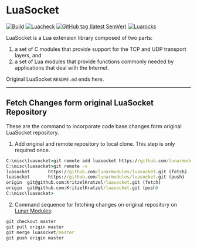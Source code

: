 # LuaSocket

[![Build](https://img.shields.io/github/workflow/status/lunarmodules/luasocket/Build?label=Build=Lua)](https://github.com/lunarmodules/luasocket/actions?workflow=Build)
[![Luacheck](https://img.shields.io/github/workflow/status/lunarmodules/luasocket/Luacheck?label=Luacheck&logo=Lua)](https://github.com/lunarmodules/luasocket/actions?workflow=Luacheck)
[![GitHub tag (latest SemVer)](https://img.shields.io/github/v/tag/lunarmodules/luasocket?label=Tag&logo=GitHub)](https://github.com/lunarmodules/luasocket/releases)
[![Luarocks](https://img.shields.io/luarocks/v/lunarmodules/luasocket?label=Luarocks&logo=Lua)](https://luarocks.org/modules/lunarmodules/luasocket)

LuaSocket is a Lua extension library composed of two parts:

1. a set of C modules that provide support for the TCP and UDP transport layers, and
2. a set of Lua modules that provide functions commonly needed by applications that deal with the Internet.

Original LuaSocket `README.md` ends here.

------

## Fetch Changes form original LuaSocket Repository

These are the command to incorporate code base changes form original LuaSocket repository.

1. Add original and remote repository to local clone. This step is only required once.

```cmd
C:\misc\luasocket>git remote add luasocket https://github.com/lunarmodules/luasocket.git
C:\misc\luasocket>git remote -v
luasocket       https://github.com/lunarmodules/luasocket.git (fetch)
luasocket       https://github.com/lunarmodules/luasocket.git (push)
origin  git@github.com:KritzelKratzel/luasocket.git (fetch)
origin  git@github.com:KritzelKratzel/luasocket.git (push)
C:\misc\luasocket>
```

2. Command sequence for fetching changes on original repository on [Lunar Modules](https://github.com/lunarmodules):

```cmd
git checkout master
git pull origin master
git merge luasocket/master
git push origin master
```

